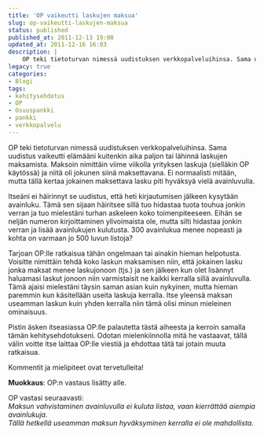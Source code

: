 ```yaml
---
title: 'OP vaikeutti laskujen maksua'
slug: op-vaikeutti-laskujen-maksua
status: published
published_at: 2011-12-13 19:00
updated_at: 2011-12-16 16:03
description: |
    OP teki tietoturvan nimessä uudistuksen verkkopalveluihinsa. Sama uudistus vaikeutti elämääni kuitenkin aika paljon tai lähinnä laskujen maksamista. Maksoin nimittäin viime viikolla yrityksen laskuja (sielläkin OP käytössä) ja niitä oli jokunen siinä maksettavana. Ei normaalisti mitään, mutta tällä kertaa jokainen maksettava lasku piti hyväksyä vielä avainluvulla. Itseäni ei häirinnyt se uudistus, että heti kirjautumisen jälkeen kysytään… Jatka lukemista OP vaikeutti laskujen maksua
legacy: true
categories:
- Blogi
tags:
- kehitysehdotus
- OP
- Osuuspankki
- pankki
- verkkopalvelu
---
```


<p>OP teki tietoturvan nimessä uudistuksen verkkopalveluihinsa. Sama uudistus vaikeutti elämääni kuitenkin aika paljon tai lähinnä laskujen maksamista. Maksoin nimittäin viime viikolla yrityksen laskuja (sielläkin OP käytössä) ja niitä oli jokunen siinä maksettavana. Ei normaalisti mitään, mutta tällä kertaa jokainen maksettava lasku piti hyväksyä vielä avainluvulla.</p>
<p>Itseäni ei häirinnyt se uudistus, että heti kirjautumisen jälkeen kysytään avainluku. Tämä sen sijaan häiritsee sillä tuo hidastaa tuota touhua jonkin verran ja tuo mielestäni turhan askeleen koko toimenpiteeseen. Eihän se neljän numeron kirjoittaminen ylivoimaista ole, mutta silti hidastaa jonkin verran ja lisää avainlukujen kulutusta. 300 avainlukua menee nopeasti ja kohta on varmaan jo 500 luvun listoja?</p>
<p>Tarjoan OP:lle ratkaisua tähän ongelmaan tai ainakin hieman helpotusta. Voisitte nimittäin tehdä koko laskun maksamisen niin, että jokainen lasku jonka maksat menee laskujonoon (tjs.) ja sen jälkeen kun olet lisännyt haluamasi laskut jonoon niin varmistaisit ne kaikki kerralla sillä avainluvulla. Tämä ajaisi mielestäni täysin saman asian kuin nykyinen, mutta hieman paremmin kun käsitellään useita laskuja kerralla. Itse yleensä maksan useamman laskun kuin yhden kerralla niin tämä olisi minun mieleinen ominaisuus.</p>
<p>Pistin äsken itseasiassa OP:lle palautetta tästä aiheesta ja kerroin samalla tämän kehitysehdotukseni. Odotan mielenkiinnolla mitä he vastaavat, tällä välin voitte itse laittaa OP:lle viestiä ja ehdottaa tätä tai jotain muuta ratkaisua.</p>
<p>Kommentit ja mielipiteet ovat tervetulleita!</p>
<p><strong>Muokkaus</strong>: OP:n vastaus lisätty alle.</p>
<p>OP vastasi seuraavasti:<br />
<em>Maksun vahvistaminen avainluvulla ei kuluta listaa, vaan kierrättää aiempia avainlukuja.<br />
Tällä hetkellä useamman maksun hyväksyminen kerralla ei ole mahdollista.</em></p>